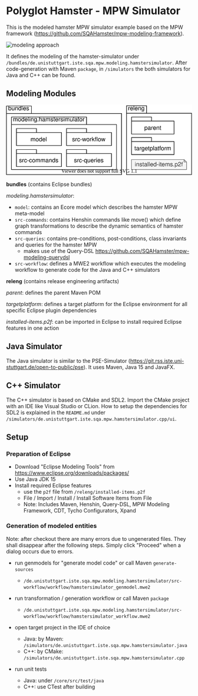 # Polyglot Hamster - MPW Simulator

This is the modeled hamster MPW simulator example based on the MPW framework (https://github.com/SQAHamster/mpw-modeling-framework).

![modeling approach](documentation/graphics/mdsd-approach-concrete-simulator.svg)

It defines the modeling of the hamster-simulator under `/bundles/de.unistuttgart.iste.sqa.mpw.modeling.hamstersimulator`.
After code-generation with Maven `package`, in `/simulators` the both simulators for Java and C++ can be found.

## Modeling Modules

![modeling approach](documentation/graphics/hamster-modules.svg)

**bundles** (contains Eclipse bundles)

*modeling.hamstersimulator*:

* `model`: contains an Ecore model which describes the hamster MPW meta-model
* `src-commands`: contains Henshin commands like move() which define graph transformations to describe the dynamic semantics of hamster commands
* `src-queries`: contains pre-conditions, post-conditions, class invariants and queries for the hamster MPW 
    * makes use of the Query-DSL https://github.com/SQAHamster/mpw-modeling-querydsl
* `src-workflow`: defines a MWE2 workflow which executes the modeling workflow to generate code for the Java and C++ simulators

**releng** (contains release engineering artifacts)

*parent*: defines the parent Maven POM

*targetplatform*: defines a target platform for the Eclipse environment for all specific Eclipse plugin dependencies

*installed-items.p2f*: can be imported in Eclipse to install required Eclipse features in one action

## Java Simulator

The Java simulator is similar to the PSE-Simulator (https://git.rss.iste.uni-stuttgart.de/open-to-public/pse).
It uses Maven, Java 15 and JavaFX.

##  C++ Simulator

The C++ simulator is based on CMake and SDL2.
Import the CMake project with an IDE like Visual Studio or CLion.
How to setup the dependencies for SDL2 is explained in the `README.md` under `/simulators/de.unistuttgart.iste.sqa.mpw.hamstersimulator.cpp/ui`.

## Setup

### Preparation of Eclipse

* Download "Eclipse Modeling Tools" from https://www.eclipse.org/downloads/packages/
* Use Java JDK 15
* Install required Eclipse features
    * use the `p2f` file from `/releng/installed-items.p2f`
    * File / Import / Install / Install Software Items from File
    * Note: Includes Maven, Henshin, Query-DSL, MPW Modeling Framework, CDT, Tycho Configurators, Xpand

### Generation of modeled entities

Note: after checkout there are many errors due to ungenerated files. They shall disappear after the following steps.
Simply click "Proceed" when a dialog occurs due to errors.

* run genmodels for "generate model code" or call Maven `generate-sources`
    * `/de.unistuttgart.iste.sqa.mpw.modeling.hamstersimulator/src-workflow/workflow/hamstersimulator_genmodel.mwe2`

* run transformation / generation workflow or call Maven `package`
    * `/de.unistuttgart.iste.sqa.mpw.modeling.hamstersimulator/src-workflow/workflow/hamstersimulator_workflow.mwe2`

* open target project in the IDE of choice
    * Java: by Maven: `/simulators/de.unistuttgart.iste.sqa.mpw.hamstersimulator.java`
    * C++: by CMake: `/simulators/de.unistuttgart.iste.sqa.mpw.hamstersimulator.cpp`

* run unit tests
    * Java: under `/core/src/test/java`
    * C++: use CTest after building